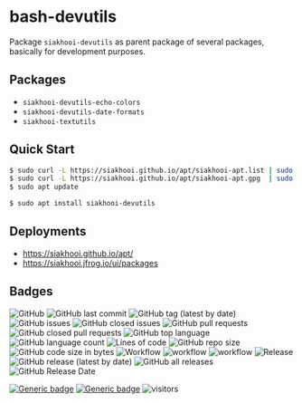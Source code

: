 # bash-devutils

Package `siakhooi-devutils` as parent package of several packages, basically for development purposes.

## Packages

- `siakhooi-devutils-echo-colors`
- `siakhooi-devutils-date-formats`
- `siakhooi-textutils`

## Quick Start

```bash
$ sudo curl -L https://siakhooi.github.io/apt/siakhooi-apt.list | sudo tee /etc/apt/sources.list.d/siakhooi-apt.list > /dev/null
$ sudo curl -L https://siakhooi.github.io/apt/siakhooi-apt.gpg  | sudo tee /usr/share/keyrings/siakhooi-apt.gpg > /dev/null
$ sudo apt update

$ sudo apt install siakhooi-devutils
```

## Deployments

- <https://siakhooi.github.io/apt/>
- <https://siakhooi.jfrog.io/ui/packages>

## Badges

![GitHub](https://img.shields.io/github/license/siakhooi/bash-devutils?logo=github)
![GitHub last commit](https://img.shields.io/github/last-commit/siakhooi/bash-devutils?logo=github)
![GitHub tag (latest by date)](https://img.shields.io/github/v/tag/siakhooi/bash-devutils?logo=github)
![GitHub issues](https://img.shields.io/github/issues/siakhooi/bash-devutils?logo=github)
![GitHub closed issues](https://img.shields.io/github/issues-closed/siakhooi/bash-devutils?logo=github)
![GitHub pull requests](https://img.shields.io/github/issues-pr-raw/siakhooi/bash-devutils?logo=github)
![GitHub closed pull requests](https://img.shields.io/github/issues-pr-closed-raw/siakhooi/bash-devutils?logo=github)
![GitHub top language](https://img.shields.io/github/languages/top/siakhooi/bash-devutils?logo=github)
![GitHub language count](https://img.shields.io/github/languages/count/siakhooi/bash-devutils?logo=github)
![Lines of code](https://img.shields.io/tokei/lines/github/siakhooi/bash-devutils?logo=github)
![GitHub repo size](https://img.shields.io/github/repo-size/siakhooi/bash-devutils?logo=github)
![GitHub code size in bytes](https://img.shields.io/github/languages/code-size/siakhooi/bash-devutils?logo=github)
![Workflow](https://img.shields.io/badge/Workflow-github-purple)
![workflow](https://github.com/siakhooi/bash-devutils/actions/workflows/workflow-build-with-quality-checks.yml/badge.svg)
![workflow](https://github.com/siakhooi/bash-devutils/actions/workflows/workflow-deployments.yml/badge.svg)
![Release](https://img.shields.io/badge/Release-github-purple)
![GitHub release (latest by date)](https://img.shields.io/github/v/release/siakhooi/bash-devutils?label=GPR%20release&logo=github)
![GitHub all releases](https://img.shields.io/github/downloads/siakhooi/bash-devutils/total?color=33cb56&logo=github)
![GitHub Release Date](https://img.shields.io/github/release-date/siakhooi/bash-devutils?logo=github)

[![Generic badge](https://img.shields.io/badge/Funding-BuyMeACoffee-33cb56.svg)](https://www.buymeacoffee.com/siakhooi)
[![Generic badge](https://img.shields.io/badge/Funding-Ko%20Fi-33cb56.svg)](https://ko-fi.com/siakhooi)
![visitors](https://hit-tztugwlsja-uc.a.run.app/?outputtype=badge&counter=ghmd-bash-devutils)
